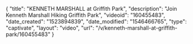 {
    "title": "KENNETH MARSHALL at Griffith Park",
    "description": "Join Kenneth Marshall Hiking Griffith Park",
    "videoid": "160455483",
    "date_created": "1523894839",
    "date_modified": "1546466765",
    "type": "captivate",
    "layout": "video",
    "url": "\/v\/kenneth-marshall-at-griffith-park\/160455483"
}